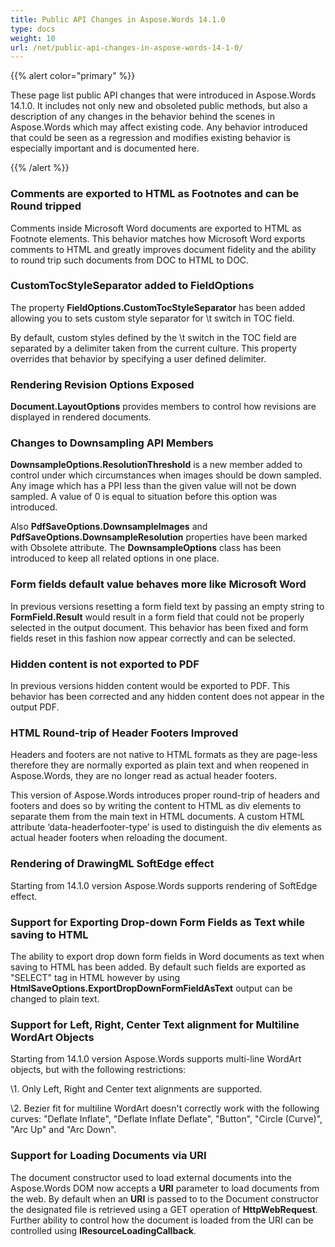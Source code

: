 ```yaml
---
title: Public API Changes in Aspose.Words 14.1.0
type: docs
weight: 10
url: /net/public-api-changes-in-aspose-words-14-1-0/
---
```


{{% alert color="primary" %}} 

These page list public API changes that were introduced in Aspose.Words 14.1.0. It includes not only new and obsoleted public methods, but also a description of any changes in the behavior behind the scenes in Aspose.Words which may affect existing code. Any behavior introduced that could be seen as a regression and modifies existing behavior is especially important and is documented here.

{{% /alert %}} 

### **Comments are exported to HTML as Footnotes and can be Round tripped**

Comments inside Microsoft Word documents are exported to HTML as Footnote elements. This behavior matches how Microsoft Word exports comments to HTML and greatly improves document fidelity and the ability to round trip such documents from DOC to HTML to DOC.

### **CustomTocStyleSeparator added to FieldOptions**

The property **FieldOptions.CustomTocStyleSeparator** has been added allowing you to sets custom style separator for \t switch in TOC field.

By default, custom styles defined by the \t switch in the TOC field are separated by a delimiter taken from the current culture. This property overrides that behavior by specifying a user defined delimiter.

### **Rendering Revision Options Exposed**

**Document.LayoutOptions** provides members to control how revisions are displayed in rendered documents.

### **Changes to Downsampling API Members**

**DownsampleOptions.ResolutionThreshold** is a new member added to control under which circumstances when images should be down sampled. Any image which has a PPI less than the given value will not be down sampled. A value of 0 is equal to situation before this option was introduced.

Also **PdfSaveOptions.DownsampleImages** and **PdfSaveOptions.DownsampleResolution** properties have been marked with Obsolete attribute. The **DownsampleOptions** class has been introduced to keep all related options in one place.

### **Form fields default value behaves more like Microsoft Word**

In previous versions resetting a form field text by passing an empty string to **FormField.Result** would result in a form field that could not be properly selected in the output document. This behavior has been fixed and form fields reset in this fashion now appear correctly and can be selected.

### **Hidden content is not exported to PDF**

In previous versions hidden content would be exported to PDF. This behavior has been corrected and any hidden content does not appear in the output PDF.

### **HTML Round-trip of Header Footers Improved**

Headers and footers are not native to HTML formats as they are page-less therefore they are normally exported as plain text and when reopened in Aspose.Words, they are no longer read as actual header footers.

This version of Aspose.Words introduces proper round-trip of headers and footers and does so by writing the content to HTML as div elements to separate them from the main text in HTML documents. A custom HTML attribute ‘data-headerfooter-type’ is used to distinguish the div elements as actual header footers when reloading the document.

### **Rendering of DrawingML SoftEdge effect**

Starting from 14.1.0 version Aspose.Words supports rendering of SoftEdge effect.

### **Support for Exporting Drop-down Form Fields as Text while saving to HTML**

The ability to export drop down form fields in Word documents as text when saving to HTML has been added. By default such fields are exported as "SELECT" tag in HTML however by using **HtmlSaveOptions.ExportDropDownFormFieldAsText** output can be changed to plain text.

### **Support for Left, Right, Center Text alignment for Multiline WordArt Objects**

Starting from 14.1.0 version Aspose.Words supports multi-line WordArt objects, but with the following restrictions:

\1. Only Left, Right and Center text alignments are supported.

\2. Bezier fit for multiline WordArt doesn't correctly work with the following curves: "Deflate Inflate", "Deflate Inflate Deflate", "Button", "Circle (Curve)", "Arc Up" and "Arc Down".

### **Support for Loading Documents via URI**

The document constructor used to load external documents into the Aspose.Words DOM now accepts a **URI** parameter to load documents from the web. By default when an **URI** is passed to to the Document constructor the designated file is retrieved using a GET operation of **HttpWebRequest**. Further ability to control how the document is loaded from the URI can be controlled using **IResourceLoadingCallback**.
